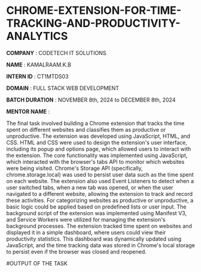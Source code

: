 # CHROME-EXTENSION-FOR-TIME-TRACKING-AND-PRODUCTIVITY-ANALYTICS

**COMPANY** : CODETECH IT SOLUTIONS

**NAME** :  KAMALRAAM.K.B

**INTERN ID** : CT1MTDS03

**DOMAIN** : FULL STACK WEB DEVELOPMENT

**BATCH DURATION** : NOVEMBER 8th, 2024 to DECEMBER 8th, 2024

**MENTOR NAME** :

The final task involved building a Chrome extension that tracks the time spent on different websites and classifies them as productive or unproductive. The extension was developed using JavaScript, HTML, and CSS. HTML and CSS were used to design the extension's user interface, including its popup and options page, which allowed users to interact with the extension. The core functionality was implemented using JavaScript, which interacted with the browser's tabs API to monitor which websites were being visited. Chrome's Storage API (specifically, chrome.storage.local) was used to persist user data such as the time spent on each website. The extension also used Event Listeners to detect when a user switched tabs, when a new tab was opened, or when the user navigated to a different website, allowing the extension to track and record these activities. For categorizing websites as productive or unproductive, a basic logic could be applied based on predefined lists or user input. The background script of the extension was implemented using Manifest V3, and Service Workers were utilized for managing the extension's background processes. The extension tracked time spent on websites and displayed it in a simple dashboard, where users could view their productivity statistics. This dashboard was dynamically updated using JavaScript, and the time tracking data was stored in Chrome's local storage to persist even if the browser was closed and reopened.

#OUTPUT OF THE TASK
